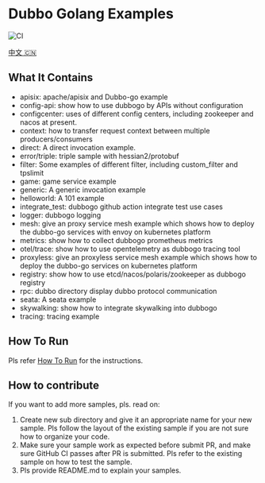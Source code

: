 # Dubbo Golang Examples

![CI](https://github.com/apache/dubbo-go-samples/workflows/CI/badge.svg)

[中文 🇨🇳](./README_CN.md)

## What It Contains

* apisix: apache/apisix and Dubbo-go example
* config-api: show how to use dubbogo by APIs without configuration
* configcenter: uses of different config centers, including zookeeper and nacos at present.
* context: how to transfer request context between multiple producers/consumers
* direct: A direct invocation example.
* error/triple: triple sample with hessian2/protobuf
* filter: Some examples of different filter, including custom_filter and tpslimit
* game: game service example
* generic: A generic invocation example
* helloworld: A 101 example
* integrate_test: dubbogo github action integrate test use cases
* logger: dubbogo logging
* mesh: give an proxy service mesh example which shows how to deploy the dubbo-go services with envoy on kubernetes platform
* metrics: show how to collect dubbogo prometheus metrics
* otel/trace: show how to use opentelemetry as dubbogo tracing tool
* proxyless: give an proxyless service mesh example which shows how to deploy the dubbo-go services on kubernetes platform
* registry: show how to use etcd/nacos/polaris/zookeeper as dubbogo registry
* rpc: dubbo directory display dubbo protocol communication
* seata: A seata example
* skywalking: show how to integrate skywalking into dubbogo
* tracing: tracing example

## How To Run

Pls refer [How To Run](HOWTO.md) for the instructions.

## How to contribute

If you want to add more samples, pls. read on:
1. Create new sub directory and give it an appropriate name for your new sample. Pls follow the layout of the existing sample if you are not sure how to organize your code.
2. Make sure your sample work as expected before submit PR, and make sure GitHub CI passes after PR is submitted. Pls refer to the existing sample on how to test the sample.
3. Pls provide README.md to explain your samples.
